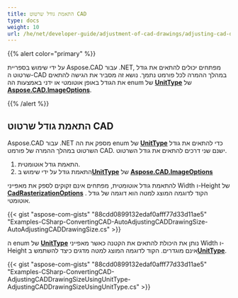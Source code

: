 ```yaml
---
title: התאמת גודל שרטוט CAD
type: docs
weight: 10
url: /he/net/developer-guide/adjustment-of-cad-drawings/adjusting-cad-drawing-size/
---
```


{{% alert color="primary" %}}

על ידי שימוש בספריית Aspose.CAD עבור .NET, מפתחים יכולים להתאים את גודל שרטוט ה-CAD במהלך ההמרה לכל פורמט נתמך. נושא זה מסביר את הגישה להתאים את הגודל באופן אוטומטי או ידני באמצעות הה enum של [**UnitType**](https://reference.aspose.com/cad/net/aspose.cad.imageoptions/unittype) של [**Aspose.CAD.ImageOptions**](https://reference.aspose.com/cad/net/aspose.cad.imageoptions).

{{% /alert %}}

## **התאמת גודל שרטוט CAD**

Aspose.CAD עבור .NET מספק את הה enum של [**UnitType**](https://reference.aspose.com/cad/net/aspose.cad.imageoptions/unittype) כדי להתאים את גודל השרטוט במהלך ההמרה של פורמט CAD. ישנם שני דרכים להתאים את גודל השרטוט.

1. התאמת גודל אוטומטית.
1. התאמת גודל על ידי שימוש ב[**UnitType**](https://reference.aspose.com/cad/net/aspose.cad.imageoptions/unittype) של [**Aspose.CAD.ImageOptions**](https://reference.aspose.com/cad/net/aspose.cad.imageoptions)

להתאמת גודל אוטומטית, מפתחים אינם זקוקים לספק את מאפייני Width ו-Height של [**CadRasterizationOptions**](https://reference.aspose.com/cad/net/aspose.cad.imageoptions/cadrasterizationoptions/properties/index) . הקוד לדוגמה המוצג למטה הוא דוגמה של גודל אוטומטי.

{{< gist "aspose-com-gists" "88cdd0899132edaf0afff77d33d11ae5" "Examples-CSharp-ConvertingCAD-AutoAdjustingCADDrawingSize-AutoAdjustingCADDrawingSize.cs" >}}

ה enum של [**UnitType**](https://reference.aspose.com/cad/net/aspose.cad.imageoptions/unittype) נותן את היכולת להתאים את הקטנה כאשר מאפייני Width ו-Height אינם מוגדרים. הקוד לדוגמה המוצג למטה מדגים כיצד להשתמש ב[**UnitType**](https://reference.aspose.com/cad/net/aspose.cad.imageoptions/unittype).

{{< gist "aspose-com-gists" "88cdd0899132edaf0afff77d33d11ae5" "Examples-CSharp-ConvertingCAD-AdjustingCADDrawingSizeUsingUnitType-AdjustingCADDrawingSizeUsingUnitType.cs" >}}
